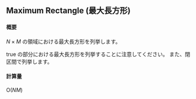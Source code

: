 ## Maximum Rectangle (最大長方形)

#### 概要

$N \times M$ の領域における最大長方形を列挙します。

true の部分における最大長方形を列挙することに注意してください。
また、閉区間で列挙します。

#### 計算量

$\mathrm{O}(NM)$